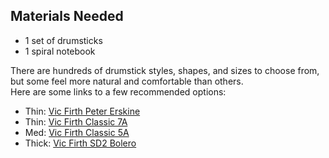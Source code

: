## Materials Needed

- 1 set of drumsticks  
- 1 spiral notebook 


There are hundreds of drumstick styles, shapes, and sizes to choose from, but some feel more natural and comfortable than others.  
Here are some links to a few recommended options:

- Thin:  [Vic Firth Peter Erskine](https://a.co/d/hMg2MGX)  
- Thin:  [Vic Firth Classic 7A](https://a.co/d/dkbbNb1)    
- Med:   [Vic Firth Classic 5A](https://a.co/d/g1LB1g4) 
- Thick: [Vic Firth SD2 Bolero](https://a.co/d/5IgpLiY) 
